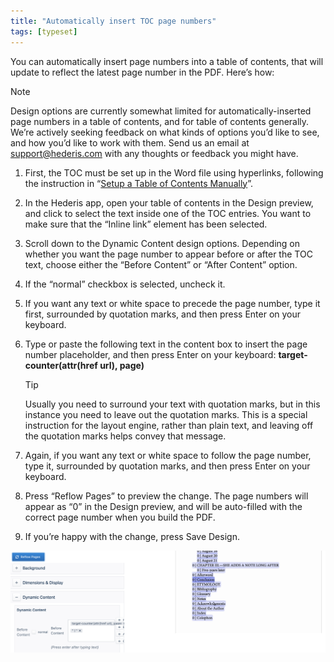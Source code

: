 ```yaml
---
title: "Automatically insert TOC page numbers"
tags: [typeset]
---
```

 
<html><body><section data-type="chapter" class="hsecchapter" data-hederis-type="hsecchapter" id="toc-page-numbers" data-pi-attrs="id: toc-page-numbers; data-tags: typeset;" role="doc-chapter" data-tags="typeset" data-author-name=" " data-book-title=" " title="Automatically insert TOC page numbers"><p class="hblkp" data-hederis-type="hblkp" id="po4xrsZuQ">You can automatically insert page numbers into a table of contents, that will update to reflect the latest page number in the PDF. Here&#8217;s how:</p><div class="hwprbox box" data-hederis-type="hwprbox" id="pnQYUJiTF" data-type="sidebar"><p class="hblktype" data-hederis-type="hblktype" id="p5BxFt3ic">Note</p><p class="hblkp" data-hederis-type="hblkp" id="pn7Rsr6vE">Design options are currently somewhat limited for automatically-inserted page numbers in a table of contents, and for table of contents generally. We&#8217;re actively seeking feedback on what kinds of options you&#8217;d like to see, and how you&#8217;d like to work with them. Send us an email at <a href="mailto:support@hederis.com" class="hspana" data-hederis-type="hspana" id="p19ZLO5lo">support@hederis.com</a> with any thoughts or feedback you might have.</p></div><ol class="hwprnumlist" data-hederis-type="hwprnumlist" id="pUXF4idSi"><li class="hblkoli" data-hederis-type="hblkoli" id="liw9u0krjU"><p class="hblkoli" data-hederis-type="hblklip" id="pkwk0gvXG">First, the TOC must be set up in the Word file using hyperlinks, following the instruction in &#8220;<a href="{% link _docs/setup-a-toc.md %}" class="hspana" data-hederis-type="hspana" id="pZtPHPGD0">Setup a Table of Contents Manually</a>&#8221;.</p></li><li class="hblkoli" data-hederis-type="hblkoli" id="liF0mzEpaP"><p class="hblkoli" data-hederis-type="hblklip" id="pMmftxNpR">In the Hederis app, open your table of contents in the Design preview, and click to select the text inside one of the TOC entries. You want to make sure that the &#8220;Inline link&#8221; element has been selected.</p></li><li class="hblkoli" data-hederis-type="hblkoli" id="liwtyWmI3r"><p class="hblkoli" data-hederis-type="hblklip" id="pam3SjoVV">Scroll down to the Dynamic Content design options. Depending on whether you want the page number to appear before or after the TOC text, choose either the &#8220;Before Content&#8221; or &#8220;After Content&#8221; option.</p></li><li class="hblkoli" data-hederis-type="hblkoli" id="liTryiaKry"><p class="hblkoli" data-hederis-type="hblklip" id="pk8iKOl8S">If the &#8220;normal&#8221; checkbox is selected, uncheck it.</p></li><li class="hblkoli" data-hederis-type="hblkoli" id="li3btfOdxK"><p class="hblkoli" data-hederis-type="hblklip" id="pfjq3Etvi">If you want any text or white space to precede the page number, type it first, surrounded by quotation marks, and then press Enter on your keyboard.</p></li><li class="hblkoli" data-hederis-type="hblkoli" id="licQqsKMno"><p class="hblkoli" data-hederis-type="hblklip" id="prgg8PcBt">Type or paste the following text in the content box to insert the page number placeholder, and then press Enter on your keyboard: <strong data-hederis-type="hspanstrong" id="phvg1zh0r">target-<strong class="hspanstrong" data-hederis-type="hspanstrong" id="pgWQpfPZx">counter(attr(href url), page)</strong></strong></p><div class="hwprbox box" data-hederis-type="hwprbox" id="pV6GAdQMm" data-type="sidebar"><p class="hblktype" data-hederis-type="hblktype" id="pv0OfzLW4">Tip</p><p class="hblkp" data-hederis-type="hblkp" id="pfiFE0BdV">Usually you need to surround your text with quotation marks, but in this instance you need to leave out the quotation marks. This is a special instruction for the layout engine, rather than plain text, and leaving off the quotation marks helps convey that message.</p></div></li><li class="hblkoli" data-hederis-type="hblkoli" id="liFDeELjnD"><p class="hblkoli" data-hederis-type="hblklip" id="p0T3G29gL">Again, if you want any text or white space to follow the page number, type it, surrounded by quotation marks, and then press Enter on your keyboard.</p></li><li class="hblkoli" data-hederis-type="hblkoli" id="lipGnbVoFm"><p class="hblkoli" data-hederis-type="hblklip" id="pOsmTdjxh">Press &#8220;Reflow Pages&#8221; to preview the change. The page numbers will appear as &#8220;0&#8221; in the Design preview, and will be auto-filled with the correct page number when you build the PDF.</p></li><li class="hblkoli" data-hederis-type="hblkoli" id="lih2T9lrlm"><p class="hblkoli" data-hederis-type="hblklip" id="pxQJobbuV">If you&#8217;re happy with the change, press Save Design.</p></li></ol><img data-hederis-type="hblkimg" class="hblkimg" id="p54dYKCle" src="/images/tocpagenum1.png" data-img-src="/images/tocpagenum1.png"/></section></body></html>
